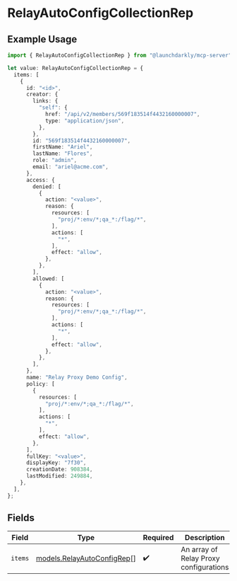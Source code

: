 # RelayAutoConfigCollectionRep

## Example Usage

```typescript
import { RelayAutoConfigCollectionRep } from "@launchdarkly/mcp-server";

let value: RelayAutoConfigCollectionRep = {
  items: [
    {
      id: "<id>",
      creator: {
        links: {
          "self": {
            href: "/api/v2/members/569f183514f4432160000007",
            type: "application/json",
          },
        },
        id: "569f183514f4432160000007",
        firstName: "Ariel",
        lastName: "Flores",
        role: "admin",
        email: "ariel@acme.com",
      },
      access: {
        denied: [
          {
            action: "<value>",
            reason: {
              resources: [
                "proj/*:env/*;qa_*:/flag/*",
              ],
              actions: [
                "*",
              ],
              effect: "allow",
            },
          },
        ],
        allowed: [
          {
            action: "<value>",
            reason: {
              resources: [
                "proj/*:env/*;qa_*:/flag/*",
              ],
              actions: [
                "*",
              ],
              effect: "allow",
            },
          },
        ],
      },
      name: "Relay Proxy Demo Config",
      policy: [
        {
          resources: [
            "proj/*:env/*;qa_*:/flag/*",
          ],
          actions: [
            "*",
          ],
          effect: "allow",
        },
      ],
      fullKey: "<value>",
      displayKey: "7f30",
      creationDate: 908384,
      lastModified: 249884,
    },
  ],
};
```

## Fields

| Field                                                          | Type                                                           | Required                                                       | Description                                                    |
| -------------------------------------------------------------- | -------------------------------------------------------------- | -------------------------------------------------------------- | -------------------------------------------------------------- |
| `items`                                                        | [models.RelayAutoConfigRep](../models/relayautoconfigrep.md)[] | :heavy_check_mark:                                             | An array of Relay Proxy configurations                         |